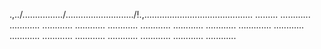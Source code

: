 .,../................/.........................../!.,........................................... .........
............
............
............
............
............
............
............
............
.............
............
............
............
............
............
............
............
............


